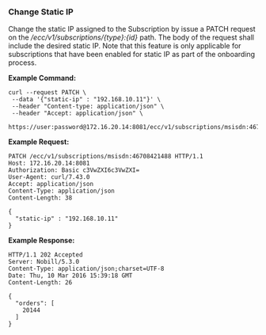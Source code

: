 ### Change Static IP

Change the static IP assigned to the  Subscription by issue a PATCH request on the _/ecc/v1/subscriptions/{type}:{id}_ path. The body of the request shall include the desired static IP. Note that this feature is only applicable for subscriptions that have been enabled for static IP as part of the onboarding process.


__Example Command:__
```
curl --request PATCH \
 --data '{"static-ip" : "192.168.10.11"}' \
 --header "Content-type: application/json" \
 --header "Accept: application/json" \
 https://user:password@172.16.20.14:8081/ecc/v1/subscriptions/msisdn:46708421488
```

__Example Request:__
```
PATCH /ecc/v1/subscriptions/msisdn:46708421488 HTTP/1.1
Host: 172.16.20.14:8081
Authorization: Basic c3VwZXI6c3VwZXI=
User-Agent: curl/7.43.0
Accept: application/json
Content-Type: application/json
Content-Length: 38

{
  "static-ip" : "192.168.10.11"
}
```

__Example Response:__
```
HTTP/1.1 202 Accepted
Server: Nobill/5.3.0
Content-Type: application/json;charset=UTF-8
Date: Thu, 10 Mar 2016 15:39:18 GMT
Content-Length: 26

{
  "orders": [
    20144
  ]
}
```

